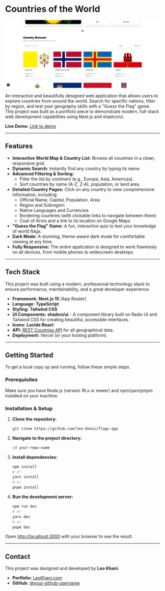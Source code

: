 # Countries of the World

![Project Showcase Image](public/demo.png)

An interactive and beautifully designed web application that allows users to explore countries from around the world. Search for specific nations, filter by region, and test your geography skills with a "Guess the Flag" game. This project was built as a portfolio piece to demonstrate modern, full-stack web development capabilities using Next.js and shadcn/ui.

**Live Demo:** [Link to demo](https://flags-app-two.vercel.app/)

---

## Features

- **Interactive World Map & Country List:** Browse all countries in a clean, responsive grid.
- **Dynamic Search:** Instantly find any country by typing its name.
- **Advanced Filtering & Sorting:**
  - Filter the list by continent (e.g., Europe, Asia, Americas).
  - Sort countries by name (A-Z, Z-A), population, or land area.
- **Detailed Country Pages:** Click on any country to view comprehensive information, including:
  - Official Name, Capital, Population, Area
  - Region and Subregion
  - Native Languages and Currencies
  - Bordering countries (with clickable links to navigate between them)
  - Coat of Arms and a link to its location on Google Maps.
- **"Guess the Flag" Game:** A fun, interactive quiz to test your knowledge of world flags.
- **Dark Mode:** A stunning, theme-aware dark mode for comfortable viewing at any time.
- **Fully Responsive:** The entire application is designed to work flawlessly on all devices, from mobile phones to widescreen desktops.

---

## Tech Stack

This project was built using a modern, professional technology stack to ensure performance, maintainability, and a great developer experience.

- **Framework:** **Next.js 15** (App Router)
- **Language:** **TypeScript**
- **Styling:** **Tailwind CSS**
- **UI Components:** **shadcn/ui** - A component library built on Radix UI and Tailwind CSS for creating beautiful, accessible interfaces.
- **Icons:** **Lucide React**
- **API:** [REST Countries API](https://restcountries.com/) for all geographical data.
- **Deployment:** Vercel (or your hosting platform)

---

## Getting Started

To get a local copy up and running, follow these simple steps.

### Prerequisites

Make sure you have Node.js (version 18.x or newer) and npm/yarn/pnpm installed on your machine.

### Installation & Setup

1.  **Clone the repository:**

    ```bash
    git clone https://github.com/leo-khani/flags-app
    ```

2.  **Navigate to the project directory:**

    ```bash
    cd your-repo-name
    ```

3.  **Install dependencies:**

    ```bash
    npm install
    # or
    yarn install
    # or
    pnpm install
    ```

4.  **Run the development server:**
    ```bash
    npm run dev
    # or
    yarn dev
    # or
    pnpm dev
    ```

Open <http://localhost:3000> with your browser to see the result.

---

## Contact

This project was designed and developed by **Leo Khani**.

- **Portfolio:** [LeoKhani.com](https://leokhani.com)
- **GitHub:** [@your-github-username](https://github.com/leo-khani)
